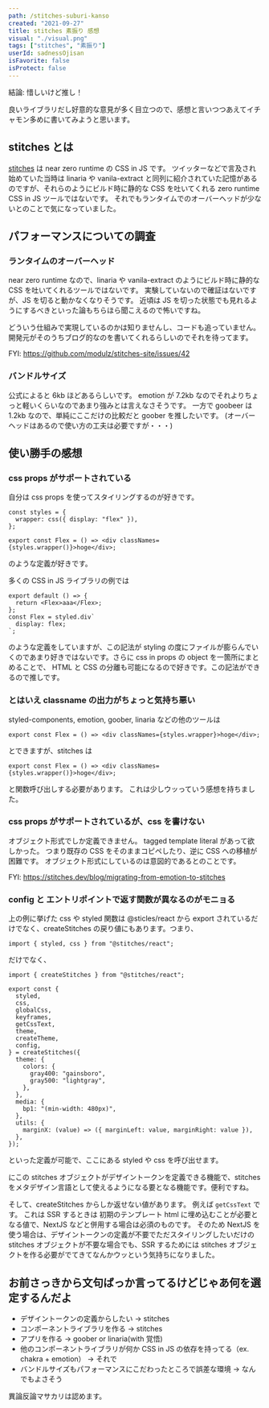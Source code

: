 ```yaml
---
path: /stitches-suburi-kanso
created: "2021-09-27"
title: stitches 素振り 感想
visual: "./visual.png"
tags: ["stitches", "素振り"]
userId: sadnessOjisan
isFavorite: false
isProtect: false
---
```


結論: 惜しいけど推し！

良いライブラリだし好意的な意見が多く目立つので、感想と言いつつあえてイチャモン多めに書いてみようと思います。

## stitches とは

[stitches](https://stitches.dev/) は near zero runtime の CSS in JS です。
ツイッターなどで言及され始めていた当時は linaria や vanila-extract と同列に紹介されていた記憶があるのですが、それらのようにビルド時に静的な CSS を吐いてくれる zero runtime CSS in JS ツールではないです。
それでもランタイムでのオーバーヘッドが少ないとのことで気になっていました。

## パフォーマンスについての調査

### ランタイムのオーバーヘッド

near zero runtime なので、linaria や vanila-extract のようにビルド時に静的な CSS を吐いてくれるツールではないです。
実験していないので確証はないですが、JS を切ると動かなくなりそうです。
近頃は JS を切った状態でも見れるようにするべきといった論もちらほら聞こえるので怖いですね。

どういう仕組みで実現しているのかは知りませんし、コードも追っていません。
開発元がそのうちブログ的なのを書いてくれるらしいのでそれを待ってます。

FYI: <https://github.com/modulz/stitches-site/issues/42>

### バンドルサイズ

公式によると 6kb ほどあるらしいです。
emotion が 7.2kb なのでそれよりちょっと軽いくらいなのであまり強みとは言えなさそうです。
一方で goobeer は 1.2kb なので、単純にここだけの比較だと goober を推したいです。
(オーバーヘッドはあるので使い方の工夫は必要ですが・・・)

## 使い勝手の感想

### css props がサポートされている

自分は css props を使ってスタイリングするのが好きです。

```tsx
const styles = {
  wrapper: css({ display: "flex" }),
};

export const Flex = () => <div classNames={styles.wrapper()}>hoge</div>;
```

のような定義が好きです。

多くの CSS in JS ライブラリの例では

```tsx
export default () => {
  return <Flex>aaa</Flex>;
};
const Flex = styled.div`
  display: flex;
`;
```

のような定義をしていますが、この記法が styling の度にファイルが膨らんでいくのであまり好きではないです。さらに css in props の object を一箇所にまとめることで、 HTML と CSS の分離も可能になるので好きです。この記法ができるので推しです。

### とはいえ classname の出力がちょっと気持ち悪い

styled-components, emotion, goober, linaria などの他のツールは

```tsx
export const Flex = () => <div classNames={styles.wrapper}>hoge</div>;
```

とできますが、stitches は

```tsx
export const Flex = () => <div classNames={styles.wrapper()}>hoge</div>;
```

と関数呼び出しする必要があります。
これは少しウッっていう感想を持ちました。

### css props がサポートされているが、css を書けない

オブジェクト形式でしか定義できません。
tagged template literal があって欲しかった。
つまり既存の CSS をそのままコピペしたり、逆に CSS への移植が困難です。
オブジェクト形式にしているのは意図的であるとのことです。

FYI: <https://stitches.dev/blog/migrating-from-emotion-to-stitches>

### config と エントリポイントで返す関数が異なるのがモニョる

上の例に挙げた css や styled 関数は @sticles/react から export されているだけでなく、createStitches の戻り値にもあります。つまり、

```tsx
import { styled, css } from "@stitches/react";
```

だけでなく、

```tsx
import { createStitches } from "@stitches/react";

export const {
  styled,
  css,
  globalCss,
  keyframes,
  getCssText,
  theme,
  createTheme,
  config,
} = createStitches({
  theme: {
    colors: {
      gray400: "gainsboro",
      gray500: "lightgray",
    },
  },
  media: {
    bp1: "(min-width: 480px)",
  },
  utils: {
    marginX: (value) => ({ marginLeft: value, marginRight: value }),
  },
});
```

といった定義が可能で、ここにある styled や css を呼び出せます。

にこの stitches オブジェクトがデザイントークンを定義できる機能で、stitches をメタデザイン言語として使えるようになる要となる機能です。便利ですね。

そして、createStitches からしか返せない値があります。
例えば `getCssText` です。
これは SSR するときは 初期のテンプレート html に埋め込むことが必要となる値で、NextJS などと併用する場合は必須のものです。
そのため NextJS を使う場合は、デザイントークンの定義が不要でただスタイリングしたいだけの stitches オブジェクトが不要な場合でも、SSR するためには stitches オブジェクトを作る必要がでてきてなんかウッという気持ちになりました。

## お前さっきから文句ばっか言ってるけどじゃあ何を選定するんだよ

- デザイントークンの定義からしたい → stitches
- コンポーネントライブラリを作る → stitches
- アプリを作る → goober or linaria(with 覚悟)
- 他のコンポーネントライブラリが何か CSS in JS の依存を持ってる（ex. chakra + emotion） → それで
- バンドルサイズもパフォーマンスにこだわったところで誤差な環境 → なんでもよさそう

異論反論マサカリは認めます。
